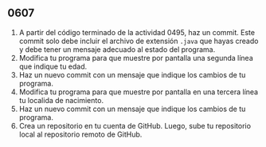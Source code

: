 ## 0607

1. A partir del código terminado de la actividad 0495, haz un commit. Este commit solo debe incluir el archivo de extensión `.java` que hayas creado y debe tener un mensaje adecuado al estado del programa.
2. Modifica tu programa para que muestre por pantalla una segunda línea que indique tu edad.
3. Haz un nuevo commit con un mensaje que indique los cambios de tu programa.
4. Modifica tu programa para que muestre por pantalla en una tercera línea tu localida de nacimiento.
5. Haz un nuevo commit con un mensaje que indique los cambios de tu programa.
6. Crea un repositorio en tu cuenta de GitHub. Luego, sube tu repositorio local al repositorio remoto de GitHub.

